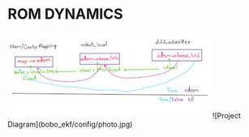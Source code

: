 # ROM DYNAMICS

<img src="bobo_ekf/config/photo.jpg" alt="ekf Diagram" width="400" height="170" />
![Project Diagram](bobo_ekf/config/photo.jpg)

